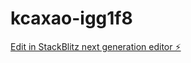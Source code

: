 # kcaxao-igg1f8

[Edit in StackBlitz next generation editor ⚡️](https://stackblitz.com/~/github.com/senhasecreta/kcaxao-igg1f8)